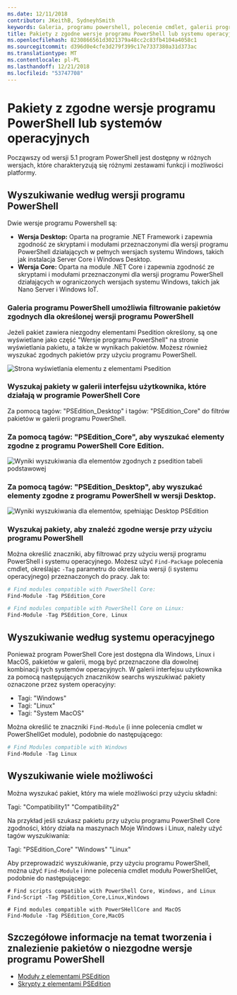 ```yaml
---
ms.date: 12/11/2018
contributor: JKeithB, SydneyhSmith
keywords: Galeria, programu powershell, polecenie cmdlet, galerii programu PowerShell
title: Pakiety z zgodne wersje programu PowerShell lub systemu operacyjnego
ms.openlocfilehash: 8230866561d3021379a48cc2c83fb4104a4058c1
ms.sourcegitcommit: d396d0e4cfe3d279f399c17e7337380a31d373ac
ms.translationtype: MT
ms.contentlocale: pl-PL
ms.lasthandoff: 12/21/2018
ms.locfileid: "53747708"
---
```

# <a name="packages-with-compatible-powershell-editions-or-operating-systems"></a>Pakiety z zgodne wersje programu PowerShell lub systemów operacyjnych

Począwszy od wersji 5.1 program PowerShell jest dostępny w różnych wersjach, które charakteryzują się różnymi zestawami funkcji i możliwości platformy.

## <a name="searching-by-powershell-edition"></a>Wyszukiwanie według wersji programu PowerShell 
Dwie wersje programu Powershell są:
- **Wersja Desktop:** Oparta na programie .NET Framework i zapewnia zgodność ze skryptami i modułami przeznaczonymi dla wersji programu PowerShell działających w pełnych wersjach systemu Windows, takich jak instalacja Server Core i Windows Desktop.
- **Wersja Core:** Oparta na module .NET Core i zapewnia zgodność ze skryptami i modułami przeznaczonymi dla wersji programu PowerShell działających w ograniczonych wersjach systemu Windows, takich jak Nano Server i Windows IoT.

### <a name="powershell-gallery-allows-you-to-filter-packages-compatible-for-specific-powershell-editions"></a>Galeria programu PowerShell umożliwia filtrowanie pakietów zgodnych dla określonej wersji programu PowerShell

Jeżeli pakiet zawiera niezgodny elementami Psedition określony, są one wyświetlane jako część "Wersje programu PowerShell" na stronie wyświetlania pakietu, a także w wynikach pakietów.
Możesz również wyszukać zgodnych pakietów przy użyciu programu PowerShell.

![Strona wyświetlania elementu z elementami Psedition](../../Images/packagedisplaypagewithpseditions.PNG)

### <a name="search-for-packages-in-the-gallery-ui-that-work-on-powershell-core"></a>Wyszukaj pakiety w galerii interfejsu użytkownika, które działają w programie PowerShell Core

Za pomocą tagów: "PSEdition_Desktop" i tagów: "PSEdition_Core" do filtrów pakietów w galerii programu PowerShell.

### <a name="use-tagspseditioncore-to-search-items-compatible-with-powershell-core-edition"></a>Za pomocą tagów: "PSEdition_Core", aby wyszukać elementy zgodne z programu PowerShell Core Edition.

![Wyniki wyszukiwania dla elementów zgodnych z psedition tabeli podstawowej](../../Images/searchresultswithpseditions.PNG)

### <a name="use-tagspseditiondesktop-to-search-items-compatible-with-powershell-desktop-edition"></a>Za pomocą tagów: "PSEdition_Desktop", aby wyszukać elementy zgodne z programu PowerShell w wersji Desktop.

![Wyniki wyszukiwania dla elementów, spełniając Desktop PSEdition](../../Images/searchresultswithpseditionsdesktop.PNG)

### <a name="search-for-packages-to-find-compatible-editions-using-powershell"></a>Wyszukaj pakiety, aby znaleźć zgodne wersje przy użyciu programu PowerShell
Można określić znaczniki, aby filtrować przy użyciu wersji programu PowerShell i systemu operacyjnego. Możesz użyć `Find-Package` polecenia cmdlet, określając `-Tag` parametru do określenia wersji (i systemu operacyjnego) przeznaczonych do pracy.
Jak to:

```powershell
# Find modules compatible with PowerShell Core:
Find-Module -Tag PSEdition_Core

# Find modules compatible with PowerShell Core on Linux:
Find-Module -Tag PSEdition_Core, Linux
```

## <a name="searching-by-operating-system"></a>Wyszukiwanie według systemu operacyjnego 

Ponieważ program PowerShell Core jest dostępna dla Windows, Linux i MacOS, pakietów w galerii, mogą być przeznaczone dla dowolnej kombinacji tych systemów operacyjnych. W galerii interfejsu użytkownika za pomocą następujących znaczników searchs wyszukiwać pakiety oznaczone przez system operacyjny:

- Tagi: "Windows"
- Tagi: "Linux"
- Tagi: "System MacOS" 

Można określić te znaczniki `Find-Module` (i inne polecenia cmdlet w PowerShellGet module), podobnie do następującego:

```powershell
# Find Modules compatible with Windows
Find-Module -Tag Linux
```

## <a name="searching-for-multiple-compatibilities"></a>Wyszukiwanie wiele możliwości

Można wyszukać pakiet, który ma wiele możliwości przy użyciu składni: 

Tagi: "Compatibility1" "Compatibility2" 

Na przykład jeśli szukasz pakietu przy użyciu programu PowerShell Core zgodności, który działa na maszynach Moje Windows i Linux, należy użyć tagów wyszukiwania:

Tagi: "PSEdition_Core" "Windows" "Linux" 

Aby przeprowadzić wyszukiwanie, przy użyciu programu PowerShell, można użyć `Find-Module` i inne polecenia cmdlet modułu PowerShellGet, podobnie do następującego:

```powewrshell
# Find scripts compatible with PowerShell Core, Windows, and Linux
Find-Script -Tag PSEdition_Core,Linux,Windows

# Find modules compatible with PowerSHellCore and MacOS
Find-Module -Tag PSEdition_Core,MacOS
```

## <a name="more-details-on-authoring-and-finding-the-packages-with-compatible-powershell-editions"></a>Szczegółowe informacje na temat tworzenia i znalezienie pakietów o niezgodne wersje programu PowerShell

- [Moduły z elementami PSEdition](../../concepts/module-psedition-support.md)
- [Skrypty z elementami PSEdition](../../concepts/script-psedition-support.md)
